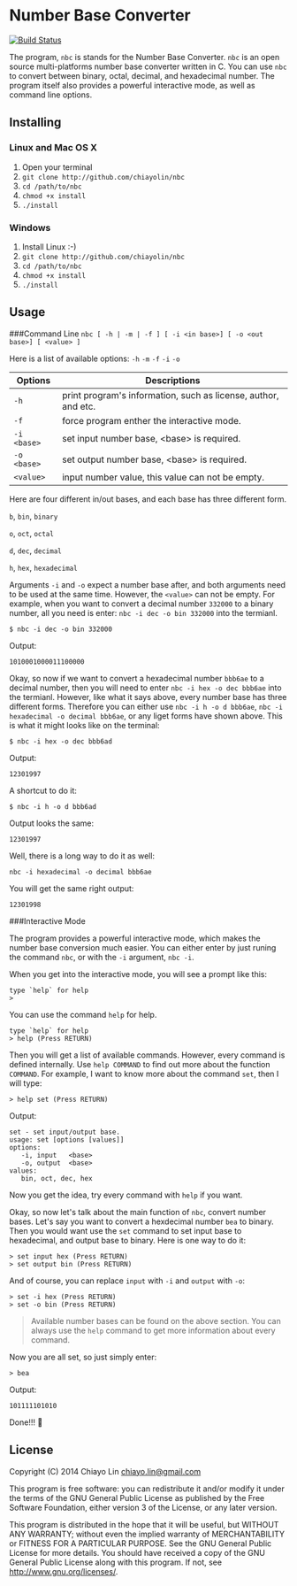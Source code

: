 Number Base Converter
=====================

[![Build Status](https://travis-ci.org/chiayolin/nbc.svg?branch=master)](https://travis-ci.org/chiayolin/nbc)

The program, `nbc` is stands for the Number Base Converter. `nbc` is an open source multi-platforms number base
converter written in C. You can use `nbc` to convert between binary, octal, decimal, and hexadecimal number. The
program itself also provides a powerful interactive mode, as well as command line options.

Installing
----------

### Linux and Mac OS X
1. Open your terminal
2. `git clone http://github.com/chiayolin/nbc`
3. `cd /path/to/nbc`
4. `chmod +x install`
5. `./install`

### Windows
1. Install Linux :-)
2. `git clone http://github.com/chiayolin/nbc`
3. `cd /path/to/nbc`
4. `chmod +x install`
5. `./install`

Usage
-----

###Command Line
`nbc [ -h | -m | -f ] [ -i <in base>] [ -o <out base>] [ <value> ]`

Here is a list of available options: `-h` `-m` `-f` `-i` `-o`


| Options     | Descriptions                                                   |
| ----------- |----------------------------------------------------------------|
| `-h`        | print program's information, such as license, author, and etc. |
| `-f`        | force program enther the interactive mode.                     |
| `-i <base>` | set input number base, \<base\> is required.                   |
| `-o <base>` | set output number base, \<base\> is required.                  |
| `<value>`   | input number value, this value can  not be empty.              |

Here are four different in/out bases, and each base has three different form.

`b`, `bin`, `binary`

`o`, `oct`, `octal`

`d`, `dec`, `decimal`

`h`, `hex`, `hexadecimal`

Arguments `-i` and `-o` expect a number base after, and both arguments need to be used at the same time. However, 
the `<value>` can not be empty. For example, when you want to convert a decimal number `332000` to a binary 
number, all you need is enter: `nbc -i dec -o bin 332000` into the termianl.

`$ nbc -i dec -o bin 332000`

Output:

`1010001000011100000`

Okay, so now if we want to convert a hexadecimal number `bbb6ae` to a decimal number, then you will need to enter
`nbc -i hex -o dec bbb6ae` into the termianl. However, like what it says above, every number base has three
different forms. Therefore you can either use `nbc -i h -o d bbb6ae`, `nbc -i hexadecimal -o decimal bbb6ae`, or
any liget forms have shown above. This is what it might looks like on the terminal:

`$ nbc -i hex -o dec bbb6ad`

Output:

`12301997`

A shortcut to do it:

`$ nbc -i h -o d bbb6ad`

Output looks the same:

`12301997`

Well, there is a long way to do it as well:

`nbc -i hexadecimal -o decimal bbb6ae`

You will get the same right output:

`12301998`

###Interactive Mode

The program provides a powerful interactive mode, which makes the number base conversion much easier. You can either
enter by just runing the command `nbc`, or with the `-i` argument, `nbc -i`. 

When you get into the interactive mode, you will see a prompt like this:

```
type `help` for help
>
````

You can use the command `help` for help.

```
type `help` for help
> help (Press RETURN)
```

Then you will get a list of available commands. However, every command is defined internally. Use `help COMMAND` to 
find out more about the function `COMMAND`. For example, I want to know more about the command `set`, then I will 
type:

```
> help set (Press RETURN)
```

Output:

```
set - set input/output base.
usage: set [options [values]]
options:
   -i, input   <base>
   -o, output  <base>
values:
   bin, oct, dec, hex
```

Now you get the idea, try every command with `help` if you want.

Okay, so now let's talk about the main function of `nbc`, convert number bases. Let's say you want to convert a 
hexdecimal number `bea` to binary. Then you would want use the `set` command to set input base to hexadecimal, and 
output base to binary. Here is one way to do it:

```
> set input hex (Press RETURN)
> set output bin (Press RETURN)
```

And of course, you can replace `input` with `-i` and `output` with `-o`:

```
> set -i hex (Press RETURN)
> set -o bin (Press RETURN)
```

> Available number bases can be found on the above section. You can always use the `help` command to get more
> information about every command. 

Now you are all set, so just simply enter:

```
> bea
```

Output:

```
101111101010
```

Done!!! :tada:

License
-------

Copyright (C) 2014  Chiayo Lin <chiayo.lin@gmail.com>

This program is free software: you can redistribute it and/or modify it under the terms of the GNU General Public 
License as published by the Free Software Foundation, either version 3 of the License, or any later version.

This program is distributed in the hope that it will be useful, but WITHOUT ANY WARRANTY; without even the implied 
warranty of MERCHANTABILITY or FITNESS FOR A PARTICULAR PURPOSE. See the GNU General Public License for more 
details.
You should have received a copy of the GNU General Public License along with this program. If not, see 
<http://www.gnu.org/licenses/>.
